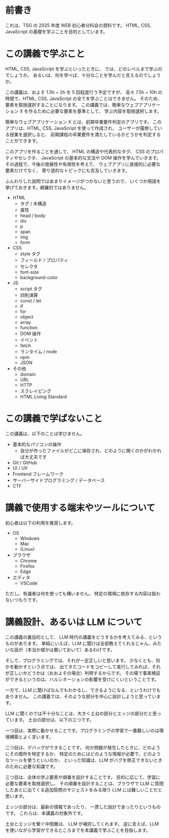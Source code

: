 # 前書き

これは、TSG の 2025 年度 WEB 初心者分科会の資料です。
HTML, CSS, JavaScript の基礎を学ぶことを目的としています。


# この講義で学ぶこと
HTML, CSS, JavaScript を学ぶといったときに、
では、どのレベルまで学ぶのでしょうか。
あるいは、何を学べば、十分なことを学んだと言えるのでしょうか。

この講義は、およそ 1.5h ~ 2h を 5 回程度行う予定ですが、
高々 7.5h ~ 10h の時間で、HTML, CSS, JavaScript の全てを学ぶことはできません。
そのため、要素を取捨選択することになります。
この講義では、簡単なウェブアプリケーション X を作るために必要な要素を基準として、
学ぶ内容を取捨選択します。

簡単なウェブアプリケーション X とは、前期卒業要件判定のアプリです。
このアプリは、HTML, CSS, JavaScript を使って作成され、
ユーザーが履修している授業を選択しると、
前期課程の卒業要件を満たしているかどうかを判定することができます。

このアプリを作ることを通して、
HTML の構造や代表的なタグ、
CSS のプロパティやセレクタ、
JavaScript の基本的な文法や DOM 操作を学んでいきます。
その過程で、今後の発展性や有用性を考えて、
ウェブアプリに直接的に必要な要素だけでなく、
寄り道的なトピックにも言及していきます。

ふんわりした説明ではあまりイメージがつかないと思うので、
いくつか用語を挙げておきます。網羅的ではありません。

- HTML
  - タグ / 木構造
  - 属性
  - head / body
  - div
  - p
  - span
  - img
  - form
- CSS
  - style タグ
  - フィールド / プロパティ
  - セレクタ
  - font-size
  - background-color
- JS
  - script タグ
  - 四則演算
  - const / let
  - if
  - for
  - object
  - array
  - function
  - DOM 操作
  - イベント
  - fetch
  - ランタイム / node
  - npm
  - JSON
- その他
  - domain
  - URL
  - HTTP
  - スクレイピング
  - HTML Living Standard



# この講義で学ばないこと
この講義は、以下のことは学びません。

- 基本的なパソコンの操作
  - 自分が作ったファイルがどこに保存され、どのように開くのかがわかれば大丈夫です
- Git / GitHub
- UI / UX
- Frontend フレームワーク
- サーバーサイドプログラミング / データベース
- CTF

# 講義で使用する端末やツールについて

初心者は以下の利用を推奨します。

- OS
  - Windows
  - Mac
  - (Linux)
- ブラウザ
  - Chrome
  - Firefox
  - Edge
- エディタ
  - VSCode

ただし、有識者は何を使っても構いません。
特定の環境に依存する内容は扱わないつもりです。

# 講義設計、あるいは LLM について

この講義の裏目的として、
LLM 時代の講義をどうするかを考えてみる、というものがあります。
単純にいえば、LLM に聞けば全部教えてくれるじゃん、みたいな話が（本当か嘘かは置いておいて）あるわけです。

そして、プログラミングでは、それが一定正しいと思います。
少なくとも、何かを動かすという点では、
出てきたコードをコピーして実行してみれば、それが正しいかどうかは（おおよその場合）判明するからです。
その場で事実検証ができるというのは、ハルシネーションの影響を受けにくいということです。

一方で、LLM に聞けばなんでもわかるし、できるようになる、というわけでもありません。
この講義では、そのような部分を中心に設計しようと思っています。

LLM に聞くのでは不十分なことは、大きく土台の部分とエッジの部分だと思っています。
土台の部分は、以下の三つです。

一つ目は、実際に動かせることです。プログラミングの学習で一番難しいのは環境構築とよく言います。

二つ目は、デバッグができることです。
何か問題が発生したときに、どのようにその箇所を特定するか、
特定のためにはどのような情報が必要で、どのようなツールを使うといいのか、
といった知識は、LLM がバグを修正できないときのために必要な知識です。

三つ目は、全体の学ぶ要素や順番を設計することです。
目的に応じて、学習に必要な要素を取捨選択し、
その順番を設計することは、ブラウザで LLM に質問したあとに出てくる追加質問のサジェストをみる限り LLM には難しいことだと思います。

エッジの部分は、最新の情報であったり、
一貫した設計であったりというものです。
これらは、本講義の対象外です。

土台とエッジを繋ぐ中間層は、
LLM が補完してくれます。
逆に言えば、LLM を使いながら学習ができるところまでを本講義で学ぶことを目指します。



